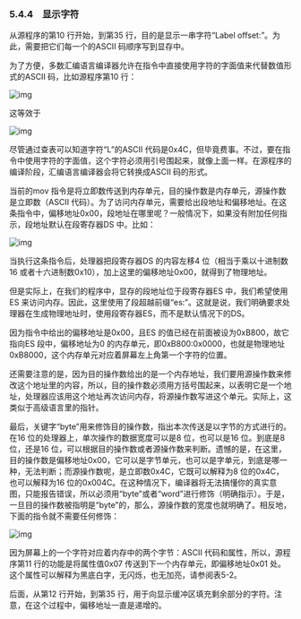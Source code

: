 ### 5.4.4　显示字符

从源程序的第10 行开始，到第35 行，目的是显示一串字符“Label offset:”。为此，需要把它们每一个的ASCII 码顺序写到显存中。

为了方便，多数汇编语言编译器允许在指令中直接使用字符的字面值来代替数值形式的ASCII 码，比如源程序第10 行：

![img](../0-Assets/Epubook/x86汇编语言从实模式到保护模式_李忠_等_Z_Library/images/00070.jpeg)

这等效于

![img](../0-Assets/Epubook/x86汇编语言从实模式到保护模式_李忠_等_Z_Library/images/00071.jpeg)

尽管通过查表可以知道字符“L”的ASCII 代码是0x4C，但毕竟费事。不过，要在指令中使用字符的字面值，这个字符必须用引号围起来，就像上面一样。在源程序的编译阶段，汇编语言编译器会将它转换成ASCII 码的形式。

当前的mov 指令是将立即数传送到内存单元，目的操作数是内存单元，源操作数是立即数（ASCII 代码）。为了访问内存单元，需要给出段地址和偏移地址。在这条指令中，偏移地址0x00，段地址在哪里呢？一般情况下，如果没有附加任何指示，段地址默认在段寄存器DS 中。比如：

![img](../0-Assets/Epubook/x86汇编语言从实模式到保护模式_李忠_等_Z_Library/images/00072.jpeg)

当执行这条指令后，处理器把段寄存器DS 的内容左移4 位（相当于乘以十进制数16 或者十六进制数0x10），加上这里的偏移地址0x00，就得到了物理地址。

但是实际上，在我们的程序中，显存的段地址位于段寄存器ES 中，我们希望使用ES 来访问内存。因此，这里使用了段超越前缀“es:”。这就是说，我们明确要求处理器在生成物理地址时，使用段寄存器ES，而不是默认情况下的DS。

因为指令中给出的偏移地址是0x00，且ES 的值已经在前面被设为0xB800，故它指向ES 段中，偏移地址为0 的内存单元，即0xB800:0x0000，也就是物理地址0xB8000，这个内存单元对应着屏幕左上角第一个字符的位置。

还需要注意的是，因为目的操作数给出的是一个内存地址，我们要用源操作数来修改这个地址里的内容，所以，目的操作数必须用方括号围起来，以表明它是一个地址，处理器应该用这个地址再次访问内存，将源操作数写进这个单元。实际上，这类似于高级语言里的指针。

最后，关键字“byte”用来修饰目的操作数，指出本次传送是以字节的方式进行的。在16 位的处理器上，单次操作的数据宽度可以是8 位，也可以是16 位。到底是8 位，还是16 位，可以根据目的操作数或者源操作数来判断。遗憾的是，在这里，目的操作数是偏移地址0x00，它可以是字节单元，也可以是字单元，到底是哪一种，无法判断；而源操作数呢，是立即数0x4C，它既可以解释为8 位的0x4C，也可以解释为16 位的0x004C。在这种情况下，编译器将无法搞懂你的真实意图，只能报告错误，所以必须用“byte”或者“word”进行修饰（明确指示）。于是，一旦目的操作数被指明是“byte”的，那么，源操作数的宽度也就明确了。相反地，下面的指令就不需要任何修饰：

![img](../0-Assets/Epubook/x86汇编语言从实模式到保护模式_李忠_等_Z_Library/images/00073.jpeg)

因为屏幕上的一个字符对应着内存中的两个字节：ASCII 代码和属性，所以，源程序第11 行的功能是将属性值0x07 传送到下一个内存单元，即偏移地址0x01 处。这个属性可以解释为黑底白字，无闪烁，也无加亮，请参阅表5-2。

后面，从第12 行开始，到第35 行，用于向显示缓冲区填充剩余部分的字符。注意，在这个过程中，偏移地址一直是递增的。